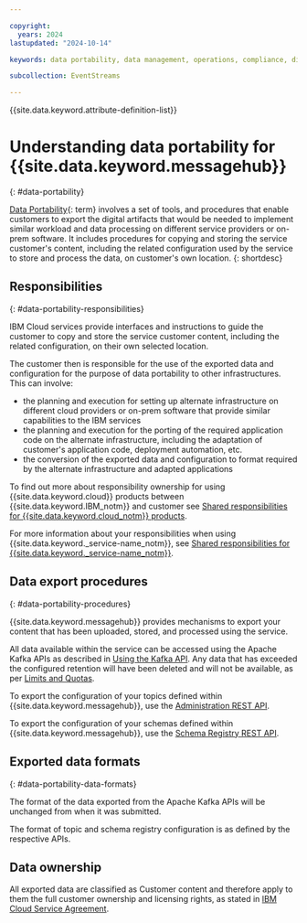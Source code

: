 ```yaml
---

copyright:
  years: 2024
lastupdated: "2024-10-14"

keywords: data portability, data management, operations, compliance, disaster recovery, data ownership, responsibilities

subcollection: EventStreams

---
```


{{site.data.keyword.attribute-definition-list}}



# Understanding data portability for {{site.data.keyword.messagehub}}
{: #data-portability}





[Data Portability](#x2113280){: term} involves a set of tools, and procedures that enable customers to export the digital artifacts that would be needed to implement similar workload and data processing on different service providers or on-prem software. It includes procedures for copying and storing the service customer's content, including the related configuration used by the service to store and process the data, on customer's own location.
{: shortdesc}

## Responsibilities
{: #data-portability-responsibilities}

IBM Cloud services provide interfaces and instructions to guide the customer to copy and store the service customer content, including the related configuration, on their own selected location.

The customer then is responsible for the use of the exported data and configuration for the purpose of data portability to other infrastructures.
This can involve:

- the planning and execution for setting up alternate infrastructure on different cloud providers or on-prem software that provide similar capabilities to the IBM services
- the planning and execution for the porting of the required application code on the alternate infrastructure, including the adaptation of customer's application code, deployment automation, etc.
- the conversion of the exported data and configuration to format required by the alternate infrastructure and adapted applications


To find out more about responsibility ownership for using {{site.data.keyword.cloud}} products between {{site.data.keyword.IBM_notm}} and customer see [Shared responsibilities for {{site.data.keyword.cloud_notm}} products](/docs/overview?topic=overview-shared-responsibilities).



For more information about your responsibilities when using {{site.data.keyword._service-name_notm}}, see [Shared responsibilities for {{site.data.keyword._service-name_notm}}](/docs/EventStreams?topic=EventStreams-event_streams_responsibilities).

## Data export procedures
{: #data-portability-procedures}

{{site.data.keyword.messagehub}} provides mechanisms to export your content that has been uploaded, stored, and processed using the service.



All data available within the service can be accessed using the Apache Kafka APIs as described in [Using the Kafka API](/docs/EventStreams?topic=EventStreams-kafka_using). Any data that has exceeded the configured retention will have been deleted and will not be available, as per [Limits and Quotas](/docs/EventStreams?topic=EventStreams-kafka_quotas).

To export the configuration of your topics defined within {{site.data.keyword.messagehub}}, use the [Administration REST API](/docs/EventStreams?topic=EventStreams-admin_api).

To export the configuration of your schemas defined within {{site.data.keyword.messagehub}}, use the [Schema Registry REST API](/docs/EventStreams?topic=EventStreams-ES_schema_registry).



## Exported data formats
{: #data-portability-data-formats}



The format of the data exported from the Apache Kafka APIs will be unchanged from when it was submitted.

The format of topic and schema registry configuration is as defined by the respective APIs.

## Data ownership

All exported data are classified as Customer content and therefore apply to them the full customer ownership and licensing rights, as stated in [IBM Cloud Service Agreement](https://www.ibm.com/terms/?id=Z126-6304_WS).
